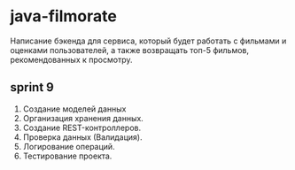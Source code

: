 # java-filmorate
Написание бэкенда для сервиса, который будет работать с фильмами 
и оценками пользователей, а также возвращать топ-5 фильмов, 
рекомендованных к просмотру.

## sprint 9
1. Создание моделей данных
2. Организация хранения данных.
3. Создание REST-контроллеров.
4. Проверка данных (Валидация).
5. Логирование операций.
6. Тестирование проекта.
